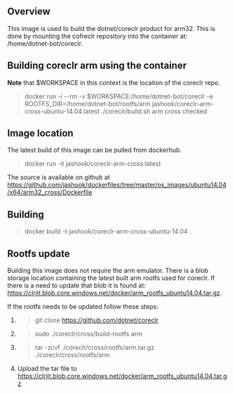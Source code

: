 ## Overview

This image is used to build the dotnet/coreclr product for arm32. This is done
by mounting the cofreclr repository into the container at:
/home/dotnet-bot/coreclr.

## Building coreclr arm using the container

**Note** that $WORKSPACE in this context is the location of the coreclr repo.

>docker run -i --rm -v $WORKSPACE:/home/dotnet-bot/coreclr -e ROOTFS_DIR=/home/dotnet-bot/rootfs/arm jashook/coreclr-arm-cross-ubuntu-14.04:latest ./coreclr/build.sh arm cross checked

## Image location

The latest build of this image can be pulled from dockerhub.

>docker run -it jashook/coreclr-arm-cross:latest

The source is available on github at https://github.com/jashook/dockerfiles/tree/master/os_images/ubuntu14.04/x64/arm32_cross/Dockerfile

## Building

>docker build -t jashook/coreclr-arm-cross-ubuntu-14.04 .

## Rootfs update

Building this image does not require the arm emulator. There is a blob storage
location containing the latest built arm rootfs used for coreclr. If there is
a need to update that blob it is found at: https://clrjit.blob.core.windows.net/docker/arm_rootfs_ubuntu14.04.tar.gz.

If the rootfs needs to be updated follow these steps:

1. >git clone https://github.com/dotnet/coreclr
2. >sudo ./coreclr/cross/build-rootfs arm
3. >tar -zcvf ./coreclr/cross/rootfs/arm.tar.gz ./coreclr/cross/rootfs/arm
4. Upload the tar file to https://clrjit.blob.core.windows.net/docker/arm_rootfs_ubuntu14.04.tar.gz
